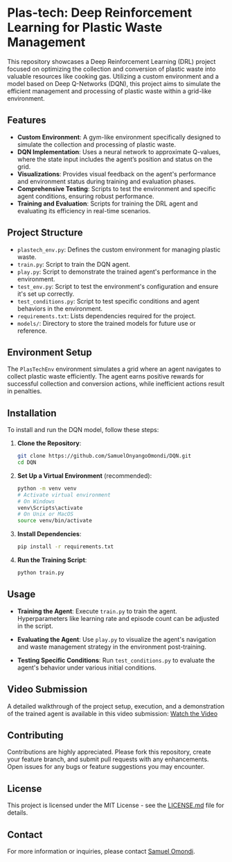 # Plas-tech: Deep Reinforcement Learning for Plastic Waste Management

This repository showcases a Deep Reinforcement Learning (DRL) project focused on optimizing the collection and conversion of plastic waste into valuable resources like cooking gas. Utilizing a custom environment and a model based on Deep Q-Networks (DQN), this project aims to simulate the efficient management and processing of plastic waste within a grid-like environment.

## Features

- **Custom Environment**: A gym-like environment specifically designed to simulate the collection and processing of plastic waste.
- **DQN Implementation**: Uses a neural network to approximate Q-values, where the state input includes the agent’s position and status on the grid.
- **Visualizations**: Provides visual feedback on the agent's performance and environment status during training and evaluation phases.
- **Comprehensive Testing**: Scripts to test the environment and specific agent conditions, ensuring robust performance.
- **Training and Evaluation**: Scripts for training the DRL agent and evaluating its efficiency in real-time scenarios.

## Project Structure

- `plastech_env.py`: Defines the custom environment for managing plastic waste.
- `train.py`: Script to train the DQN agent.
- `play.py`: Script to demonstrate the trained agent's performance in the environment.
- `test_env.py`: Script to test the environment's configuration and ensure it's set up correctly.
- `test_conditions.py`: Script to test specific conditions and agent behaviors in the environment.
- `requirements.txt`: Lists dependencies required for the project.
- `models/`: Directory to store the trained models for future use or reference.

## Environment Setup

The `PlasTechEnv` environment simulates a grid where an agent navigates to collect plastic waste efficiently. The agent earns positive rewards for successful collection and conversion actions, while inefficient actions result in penalties.

## Installation

To install and run the DQN model, follow these steps:

1. **Clone the Repository**:
   ```bash
   git clone https://github.com/SamuelOnyangoOmondi/DQN.git
   cd DQN
   ```

2. **Set Up a Virtual Environment** (recommended):
   ```bash
   python -m venv venv
   # Activate virtual environment
   # On Windows
   venv\Scripts\activate
   # On Unix or MacOS
   source venv/bin/activate
   ```

3. **Install Dependencies**:
   ```bash
   pip install -r requirements.txt
   ```

4. **Run the Training Script**:
   ```bash
   python train.py
   ```

## Usage

- **Training the Agent**:
  Execute `train.py` to train the agent. Hyperparameters like learning rate and episode count can be adjusted in the script.

- **Evaluating the Agent**:
  Use `play.py` to visualize the agent's navigation and waste management strategy in the environment post-training.

- **Testing Specific Conditions**:
  Run `test_conditions.py` to evaluate the agent's behavior under various initial conditions.

## Video Submission

A detailed walkthrough of the project setup, execution, and a demonstration of the trained agent is available in this video submission:
[Watch the Video](https://example.com/plastech_video)

## Contributing

Contributions are highly appreciated. Please fork this repository, create your feature branch, and submit pull requests with any enhancements. Open issues for any bugs or feature suggestions you may encounter.

## License

This project is licensed under the MIT License - see the [LICENSE.md](LICENSE.md) file for details.

## Contact

For more information or inquiries, please contact [Samuel Omondi](mailto:s.omondi@alustudent.com).
